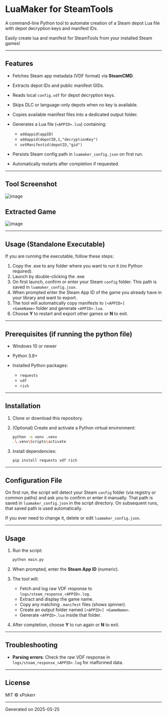 # LuaMaker for SteamTools
A command-line Python tool to automate creation of a Steam depot Lua file with depot decryption keys and manifest IDs.

Easily create lua and manifest for SteamTools from your installed Steam games!

---

## Features

* Fetches Steam app metadata (VDF format) via **SteamCMD**.
* Extracts depot IDs and public manifest GIDs.
* Reads local `config.vdf` for depot decryption keys.
* Skips DLC or language-only depots when no key is available.
* Copies available manifest files into a dedicated output folder.
* Generates a Lua file (`<APPID>.lua`) containing:

  * `addappid(appID)`
  * `addappid(depotID,1,"decryptionKey")`
  * `setManifestid(depotID,"gid")`
* Persists Steam config path in `luamaker_config.json` on first run.
* Automatically restarts after completion if requested.

---
## Tool Screenshot

![image](https://github.com/user-attachments/assets/dd4f60f1-de5f-4adb-9179-47e31b502d15)

## Extracted Game
![image](https://github.com/user-attachments/assets/e30f722e-5f73-4ceb-b213-1c9f62329fd3)

---

## Usage (Standalone Executable)

If you are running the executable, follow these steps:

1. Copy the .exe to any folder where you want to run it (no Python required).
2. Launch by double-clicking the .exe
3. On first launch, confirm or enter your Steam `config` folder. This path is saved in `luamaker_config.json`.
4. When prompted enter the Steam App ID of the game you already have in your library and want to export.
5. The tool will automatically copy manifests to `[<APPID>] <GameName>` folder and generate `<APPID>.lua`.
6. Choose **Y** to restart and export other games or **N** to exit.

---


## Prerequisites (if running the python file)

* Windows 10 or newer
* Python 3.8+
* Installed Python packages:

  * `requests`
  * `vdf`
  * `rich`

---

## Installation

1. Clone or download this repository.
2. (Optional) Create and activate a Python virtual environment:

   ```bash
   python -m venv .venv
   .\.venv\Scripts\activate
   ```
3. Install dependencies:

   ```bash
   pip install requests vdf rich
   ```

---

## Configuration File

On first run, the script will detect your Steam `config` folder (via registry or common paths) and ask you to confirm or enter it manually. That path is saved in `luamaker_config.json` in the script directory. On subsequent runs, that saved path is used automatically.

If you ever need to change it, delete or edit `luamaker_config.json`.

---

## Usage

1. Run the script:

   ```bash
   python main.py
   ```
2. When prompted, enter the **Steam App ID** (numeric).
3. The tool will:

   * Fetch and log raw VDF response to `logs/steam_response_<APPID>.log`.
   * Extract and display the game name.
   * Copy any matching `.manifest` files (shows spinner).
   * Create an output folder named `[<APPID>] <GameName>`.
   * Generate `<APPID>.lua` inside that folder.
4. After completion, choose **Y** to run again or **N** to exit.

---

## Troubleshooting

* **Parsing errors**: Check the raw VDF response in `logs/steam_response_<APPID>.log` for malformed data.

---

## License

MIT © xPokerr

---

Generated on 2025-05-25
